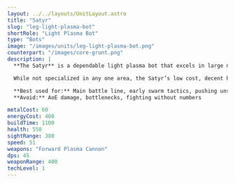 ```yaml
---
layout: ../../layouts/UnitLayout.astro
title: "Satyr"
slug: "leg-light-plasma-bot"
shortRole: "Light Plasma Bot"
type: "Bots"
image: "/images/units/leg-light-plasma-bot.png"
counterpart: "/images/core-grunt.png"
description: |
  **The Satyr** is a dependable light plasma bot that excels in large numbers. With solid range and a forward-firing plasma cannon, it forms the backbone of Legion’s early ground forces, capable of trading well against most T1 threats.

  While not specialized in any one area, the Satyr’s low cost, decent health, and scalable damage output make it ideal for area control, reinforcement waves, and attrition-based skirmishes. Leave no battlefield without a few Satyrs in the mix.

  **Best used for:** Main battle line, early swarm tactics, pushing unsupported flanks  
  **Avoid:** AoE damage, bottlenecks, fighting without numbers

metalCost: 60
energyCost: 400
buildTime: 1100
health: 550
sightRange: 380
speed: 51
weapons: "Forward Plasma Cannon"
dps: 45
weaponRange: 400
techLevel: 1
---
```


